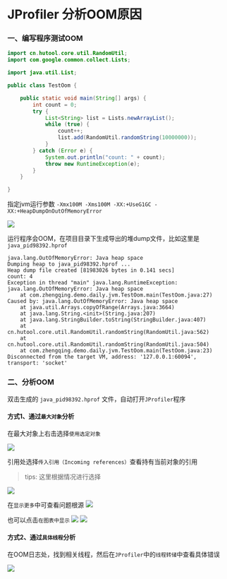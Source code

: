 # JProfiler 分析OOM原因

### 一、编写程序测试OOM

```java
import cn.hutool.core.util.RandomUtil;
import com.google.common.collect.Lists;

import java.util.List;

public class TestOom {

    public static void main(String[] args) {
        int count = 0;
        try {
            List<String> list = Lists.newArrayList();
            while (true) {
                count++;
                list.add(RandomUtil.randomString(10000000));
            }
        } catch (Error e) {
            System.out.println("count: " + count);
            throw new RuntimeException(e);
        }
    }

}
```

指定jvm运行参数 `-Xmx100M -Xms100M -XX:+UseG1GC -XX:+HeapDumpOnOutOfMemoryError`

![](images/jprofiler-oom-analyse-01.png)

运行程序会OOM，在项目目录下生成导出的堆dump文件，比如这里是`java_pid98392.hprof`

```shell
java.lang.OutOfMemoryError: Java heap space
Dumping heap to java_pid98392.hprof ...
Heap dump file created [81983026 bytes in 0.141 secs]
count: 4
Exception in thread "main" java.lang.RuntimeException: java.lang.OutOfMemoryError: Java heap space
	at com.zhengqing.demo.daily.jvm.TestOom.main(TestOom.java:27)
Caused by: java.lang.OutOfMemoryError: Java heap space
	at java.util.Arrays.copyOfRange(Arrays.java:3664)
	at java.lang.String.<init>(String.java:207)
	at java.lang.StringBuilder.toString(StringBuilder.java:407)
	at cn.hutool.core.util.RandomUtil.randomString(RandomUtil.java:562)
	at cn.hutool.core.util.RandomUtil.randomString(RandomUtil.java:504)
	at com.zhengqing.demo.daily.jvm.TestOom.main(TestOom.java:23)
Disconnected from the target VM, address: '127.0.0.1:60094', transport: 'socket'
```

### 二、分析OOM

双击生成的 `java_pid98392.hprof` 文件，自动打开`JProfiler`程序

#### 方式1、通过`最大对象`分析

在最大对象上右击选择`使用选定对象`

![](images/jprofiler-oom-analyse-02.png)

引用处选择`传入引用（Incoming references）`查看持有当前对象的引用

> tips: 这里根据情况进行选择

![](images/jprofiler-oom-analyse-03.png)

在`显示更多`中可查看问题根源
![](images/jprofiler-oom-analyse-04.png)

也可以点击`在图表中显示`
![](images/jprofiler-oom-analyse-06.png)
![](images/jprofiler-oom-analyse-07.png)

#### 方式2、通过`具体线程`分析

在OOM日志处，找到相关线程，然后在`JProfiler`中的`线程转储`中查看具体错误

![](images/jprofiler-oom-analyse-05.png)

